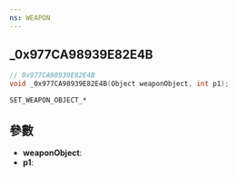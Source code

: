 ```yaml
---
ns: WEAPON
---
```

## _0x977CA98939E82E4B

```c
// 0x977CA98939E82E4B
void _0x977CA98939E82E4B(Object weaponObject, int p1);
```

```
SET_WEAPON_OBJECT_*
```

## 參數
* **weaponObject**: 
* **p1**: 

